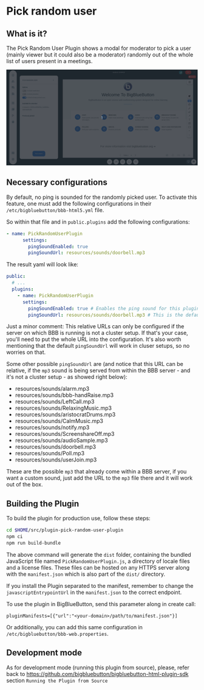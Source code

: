 # Pick random user

## What is it?

The Pick Random User Plugin shows a modal for moderator to pick a user (mainly viewer but it could also be a moderator) randomly out of the whole list of users present in a meetings. 

![Gif of plugin demo](./public/assets/plugin.gif)

## Necessary configurations

By default, no ping is sounded for the randomly picked user. To activate this feature, one must add the following configurations in their `/etc/bigbluebutton/bbb-html5.yml` file.

So within that file and in `public.plugins` add the following configurations:

```yaml
- name: PickRandomUserPlugin
      settings:
        pingSoundEnabled: true
        pingSoundUrl: resources/sounds/doorbell.mp3
```

The result yaml will look like:

```yaml
public:
  # ...
  plugins:
    - name: PickRandomUserPlugin 
      settings:
        pingSoundEnabled: true # Enables the ping sound for this plugin true/false
        pingSoundUrl: resources/sounds/doorbell.mp3 # This is the default and is not mandatory
```

Just a minor comment: This relative URLs can only be configured if the server on which BBB is running is not a cluster setup. If that's your case, you'll need to put the whole URL into the configuration. It's also worth mentioning that the default `pingSoundUrl` will work in cluser setups, so no worries on that.

Some other possible `pingSoundUrl` are (and notice that this URL can be relative, if the `mp3` sound is being served from within the BBB server - and it's not a cluster setup - as showed right below):
- resources/sounds/alarm.mp3  
- resources/sounds/bbb-handRaise.mp3  
- resources/sounds/LeftCall.mp3  
- resources/sounds/RelaxingMusic.mp3  
- resources/sounds/aristocratDrums.mp3  
- resources/sounds/CalmMusic.mp3  
- resources/sounds/notify.mp3  
- resources/sounds/ScreenshareOff.mp3  
- resources/sounds/audioSample.mp3  
- resources/sounds/doorbell.mp3  
- resources/sounds/Poll.mp3  
- resources/sounds/userJoin.mp3

These are the possible `mp3` that already come within a BBB server, if you want a custom sound, just add the URL to the `mp3` file there and it will work out of the box.

## Building the Plugin

To build the plugin for production use, follow these steps:

```bash
cd $HOME/src/plugin-pick-random-user-plugin
npm ci
npm run build-bundle
```

The above command will generate the `dist` folder, containing the bundled JavaScript file named `PickRandomUserPlugin.js`, a directory of locale files and a license files. These files can be hosted on any HTTPS server along with the `manifest.json` which is also part of the `dist/` directory.

If you install the Plugin separated to the manifest, remember to change the `javascriptEntrypointUrl` in the `manifest.json` to the correct endpoint.

To use the plugin in BigBlueButton, send this parameter along in create call:

```
pluginManifests=[{"url":"<your-domain>/path/to/manifest.json"}]
```

Or additionally, you can add this same configuration in `/etc/bigbluebutton/bbb-web.properties`.


## Development mode

As for development mode (running this plugin from source), please, refer back to https://github.com/bigbluebutton/bigbluebutton-html-plugin-sdk section `Running the Plugin from Source`
